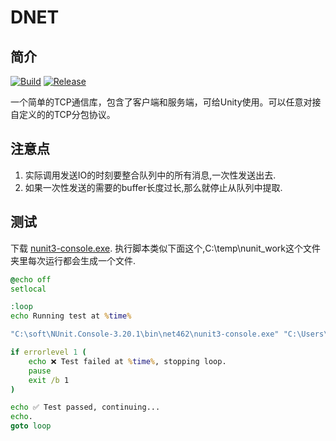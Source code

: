# DNET

## 简介
[![Build](https://github.com/daixian/DNET/actions/workflows/build.yml/badge.svg)](https://github.com/daixian/DNET/actions/workflows/build.yml)
[![Release](https://github.com/daixian/DNET/actions/workflows/build-and-release.yml/badge.svg)](https://github.com/daixian/DNET/actions/workflows/build-and-release.yml)


一个简单的TCP通信库，包含了客户端和服务端，可给Unity使用。可以任意对接自定义的的TCP分包协议。
 

## 注意点
1. 实际调用发送IO的时刻要整合队列中的所有消息,一次性发送出去.
2. 如果一次性发送的需要的buffer长度过长,那么就停止从队列中提取.


## 测试
下载 [nunit3-console.exe](https://nunit.org/download/).
执行脚本类似下面这个,C:\temp\nunit_work这个文件夹里每次运行都会生成一个文件.
``` bat
@echo off
setlocal

:loop
echo Running test at %time%

"C:\soft\NUnit.Console-3.20.1\bin\net462\nunit3-console.exe" "C:\Users\Administrator\Desktop\DNET.Test\Release\DNET.Test.dll" --test=DNET.Test.ServerClientTest.TestMethod_ServerClient --work=C:\temp\nunit_work

if errorlevel 1 (
    echo ❌ Test failed at %time%, stopping loop.
    pause
    exit /b 1
)

echo ✅ Test passed, continuing...
echo.
goto loop

```